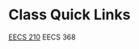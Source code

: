 <!-- TITLE: EECS Classes -->
<!-- SUBTITLE: Wiki's for KU classes -->

# Class Quick Links

[EECS 210](/eecs-210)
EECS 368